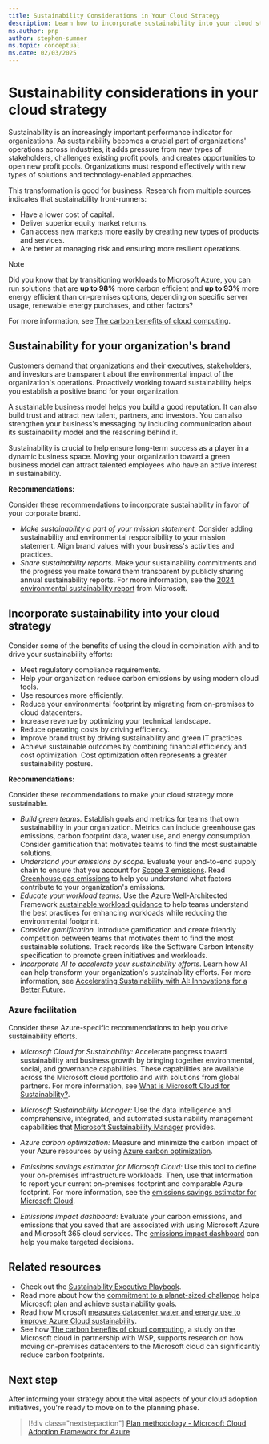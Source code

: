 ```yaml
---
title: Sustainability Considerations in Your Cloud Strategy
description: Learn how to incorporate sustainability into your cloud strategy. Use Azure to drive your sustainability efforts.
ms.author: pnp
author: stephen-sumner
ms.topic: conceptual
ms.date: 02/03/2025
---
```


# Sustainability considerations in your cloud strategy

Sustainability is an increasingly important performance indicator for organizations. As sustainability becomes a crucial part of organizations' operations across industries, it adds pressure from new types of stakeholders, challenges existing profit pools, and creates opportunities to open new profit pools. Organizations must respond effectively with new types of solutions and technology-enabled approaches.

This transformation is good for business. Research from multiple sources indicates that sustainability front-runners:

- Have a lower cost of capital.
- Deliver superior equity market returns.
- Can access new markets more easily by creating new types of products and services.
- Are better at managing risk and ensuring more resilient operations.

> [!NOTE]
> Did you know that by transitioning workloads to Microsoft Azure, you can run solutions that are **up to 98%** more carbon efficient and **up to 93%** more energy efficient than on-premises options, depending on specific server usage, renewable energy purchases, and other factors?
>
> For more information, see [The carbon benefits of cloud computing](https://download.microsoft.com/download/7/3/9/739BC4AD-A855-436E-961D-9C95EB51DAF9/Microsoft_Cloud_Carbon_Study_2018.pdf).

## Sustainability for your organization's brand

Customers demand that organizations and their executives, stakeholders, and investors are transparent about the environmental impact of the organization's operations. Proactively working toward sustainability helps you establish a positive brand for your organization.

A sustainable business model helps you build a good reputation. It can also build trust and attract new talent, partners, and investors. You can also strengthen your business's messaging by including communication about its sustainability model and the reasoning behind it.

Sustainability is crucial to help ensure long-term success as a player in a dynamic business space. Moving your organization toward a green business model can attract talented employees who have an active interest in sustainability.

**Recommendations:**

Consider these recommendations to incorporate sustainability in favor of your corporate brand.

- _Make sustainability a part of your mission statement._ Consider adding sustainability and environmental responsibility to your mission statement. Align brand values with your business's activities and practices.
- _Share sustainability reports._ Make your sustainability commitments and the progress you make toward them transparent by publicly sharing annual sustainability reports. For more information, see the [2024 environmental sustainability report](https://www.microsoft.com/corporate-responsibility/sustainability/report) from Microsoft.

## Incorporate sustainability into your cloud strategy

Consider some of the benefits of using the cloud in combination with and to drive your sustainability efforts:

- Meet regulatory compliance requirements.
- Help your organization reduce carbon emissions by using modern cloud tools.
- Use resources more efficiently.
- Reduce your environmental footprint by migrating from on-premises to cloud datacenters.
- Increase revenue by optimizing your technical landscape.
- Reduce operating costs by driving efficiency.
- Improve brand trust by driving sustainability and green IT practices.
- Achieve sustainable outcomes by combining financial efficiency and cost optimization. Cost optimization often represents a greater sustainability posture.

**Recommendations:**

Consider these recommendations to make your cloud strategy more sustainable.

- _Build green teams._ Establish goals and metrics for teams that own sustainability in your organization. Metrics can include greenhouse gas emissions, carbon footprint data, water use, and energy consumption. Consider gamification that motivates teams to find the most sustainable solutions.
- _Understand your emissions by scope._ Evaluate your end-to-end supply chain to ensure that you account for [Scope 3 emissions](/industry/sustainability/calculate-scope3). Read [Greenhouse gas emissions](https://microsoft.github.io/Sustainability-Resources/greenhouse-gas-emissions/) to help you understand what factors contribute to your organization's emissions.
- _Educate your workload teams._ Use the Azure Well-Architected Framework [sustainable workload guidance](/azure/architecture/framework/sustainability/) to help teams understand the best practices for enhancing workloads while reducing the environmental footprint.
- _Consider gamification._ Introduce gamification and create friendly competition between teams that motivates them to find the most sustainable solutions. Track records like the Software Carbon Intensity specification to promote green initiatives and workloads.
- _Incorporate AI to accelerate your sustainability efforts_. Learn how AI can help transform your organization's sustainability efforts. For more information, see [Accelerating Sustainability with AI: Innovations for a Better Future](https://aka.ms/AcceleratingSustainabilitywithAI2025).

### Azure facilitation

Consider these Azure-specific recommendations to help you drive sustainability efforts.

- _Microsoft Cloud for Sustainability:_ Accelerate progress toward sustainability and business growth by bringing together environmental, social, and governance capabilities. These capabilities are available across the Microsoft cloud portfolio and with solutions from global partners. For more information, see [What is Microsoft Cloud for Sustainability?](/industry/sustainability/overview).

- _Microsoft Sustainability Manager:_ Use the data intelligence and comprehensive, integrated, and automated sustainability management capabilities that [Microsoft Sustainability Manager](/industry/sustainability/sustainability-manager-overview) provides.

- _Azure carbon optimization:_ Measure and minimize the carbon impact of your Azure resources by using [Azure carbon optimization](/azure/carbon-optimization/overview).

- _Emissions savings estimator for Microsoft Cloud:_ Use this tool to define your on-premises infrastructure workloads. Then, use that information to report your current on-premises footprint and comparable Azure footprint. For more information, see the [emissions savings estimator for Microsoft Cloud](https://gw.us-il301.gateway.prod.island.powerapps.com/customerenrollmentservice/estimator/index.html).

- _Emissions impact dashboard:_ Evaluate your carbon emissions, and emissions that you saved that are associated with using Microsoft Azure and Microsoft 365 cloud services. The [emissions impact dashboard](https://www.microsoft.com/sustainability/emissions-impact-dashboard) can help you make targeted decisions.

## Related resources

- Check out the [Sustainability Executive Playbook](https://info.microsoft.com/ww-landing-Sustainability-Executive-Playbook.html).
- Read more about how the [commitment to a planet-sized challenge](https://www.microsoft.com/sustainability/approach) helps Microsoft plan and achieve sustainability goals.
- Read how Microsoft [measures datacenter water and energy use to improve Azure Cloud sustainability](https://azure.microsoft.com/blog/how-microsoft-measures-datacenter-water-and-energy-use-to-improve-azure-cloud-sustainability/).
- See how [The carbon benefits of cloud computing](https://download.microsoft.com/download/7/3/9/739BC4AD-A855-436E-961D-9C95EB51DAF9/Microsoft_Cloud_Carbon_Study_2018.pdf), a study on the Microsoft cloud in partnership with WSP, supports research on how moving on-premises datacenters to the Microsoft cloud can significantly reduce carbon footprints.

## Next step

After informing your strategy about the vital aspects of your cloud adoption initiatives, you're ready to move on to the planning phase.

> [!div class="nextstepaction"]
> [Plan methodology - Microsoft Cloud Adoption Framework for Azure](../../plan/index.md)
